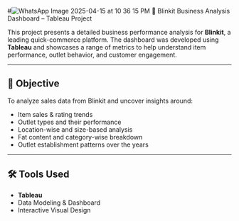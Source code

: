#![WhatsApp Image 2025-04-15 at 10 36 15 PM](https://github.com/user-attachments/assets/70f6141e-8a8f-419b-a3c0-284f057d1368)
 🛒 Blinkit Business Analysis Dashboard – Tableau Project

This project presents a detailed business performance analysis for **Blinkit**, a leading quick-commerce platform. The dashboard was developed using **Tableau** and showcases a range of metrics to help understand item performance, outlet behavior, and customer engagement.

---

## 🎯 Objective

To analyze sales data from Blinkit and uncover insights around:
- Item sales & rating trends
- Outlet types and their performance
- Location-wise and size-based analysis
- Fat content and category-wise breakdown
- Outlet establishment patterns over the years

---

## 🛠️ Tools Used
- **Tableau**
- Data Modeling & Dashboard
- Interactive Visual Design
